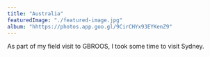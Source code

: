 ```yaml
---
title: "Australia"
featuredImage: "./featured-image.jpg"
album: "hhttps://photos.app.goo.gl/9CirCHYx93EYKenZ9"
---
```

As part of my field visit to GBROOS, I took some time to visit Sydney.
